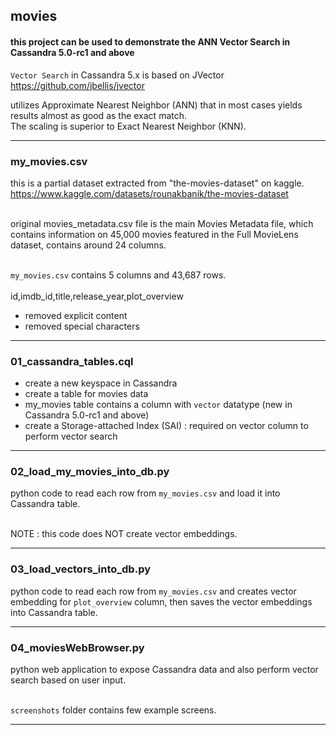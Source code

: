 ## movies

#### this project can be used to demonstrate the ANN Vector Search in Cassandra 5.0-rc1 and above

`Vector Search` in Cassandra 5.x is based on JVector https://github.com/jbellis/jvector <br>

utilizes Approximate Nearest Neighbor (ANN) that in most cases yields results almost as good as the exact match. <br>
The scaling is superior to Exact Nearest Neighbor (KNN).

---

### my_movies.csv

this is a partial dataset extracted from "the-movies-dataset" on kaggle. <br>
https://www.kaggle.com/datasets/rounakbanik/the-movies-dataset <br> <br>

original movies_metadata.csv file is the main Movies Metadata file, which contains information on 45,000 movies featured in the Full MovieLens dataset, contains around 24 columns. <br> <br>

` my_movies.csv ` contains 5 columns and 43,687 rows. <br> <br>
id,imdb_id,title,release_year,plot_overview <br>

- removed explicit content
- removed special characters

---

### 01_cassandra_tables.cql

- create a new keyspace in Cassandra
- create a table for movies data
- my_movies table contains a column with ` vector ` datatype (new in Cassandra 5.0-rc1 and above)
- create a Storage-attached Index (SAI) : required on vector column to perform vector search

---

### 02_load_my_movies_into_db.py

python code to read each row from ` my_movies.csv ` and load it into Cassandra table. <br> <br>

NOTE : this code does NOT create vector embeddings.

---

### 03_load_vectors_into_db.py

python code to read each row from ` my_movies.csv ` and creates vector embedding for ` plot_overview ` column, then saves the vector embeddings into Cassandra table.

---

### 04_moviesWebBrowser.py

python web application to expose Cassandra data and also perform vector search based on user input. <br> <br>

` screenshots ` folder contains few example screens.

---
